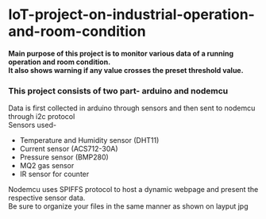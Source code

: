 # IoT-project-on-industrial-operation-and-room-condition
**Main purpose of this project is to monitor various data of a running operation and room condition.**
<br>
**It also shows warning if any value crosses the preset threshold value.**
### This project consists of two part- arduino and nodemcu
Data is first collected in arduino through sensors and then sent to nodemcu through i2c protocol
<br>
Sensors used-
- Temperature and Humidity sensor (DHT11)
- Current sensor (ACS712-30A)
- Pressure sensor (BMP280)
- MQ2 gas sensor
- IR sensor for counter

Nodemcu uses SPIFFS protocol to host a dynamic webpage and present the respective sensor data.<br>
Be sure to organize your files in the same manner as shown on layput jpg
